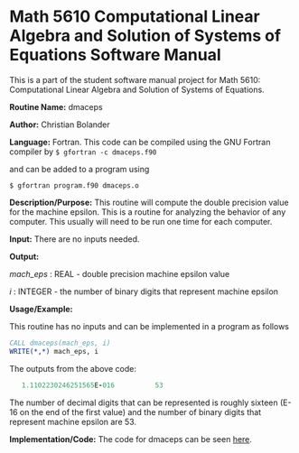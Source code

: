 # Math 5610 Computational Linear Algebra and Solution of Systems of Equations Software Manual
This is a part of the student software manual project for Math 5610: Computational Linear Algebra and Solution of Systems of Equations. 

**Routine Name:**           dmaceps

**Author:** Christian Bolander

**Language:** Fortran. This code can be compiled using the GNU Fortran compiler by
```$ gfortran -c dmaceps.f90```

and can be added to a program using

```$ gfortran program.f90 dmaceps.o ``` 

**Description/Purpose:** This routine will compute the double precision value for the machine epsilon. This is a routine for analyzing the behavior of any computer. This
usually will need to be run one time for each computer.

**Input:** There are no inputs needed.

**Output:** 

*mach_eps* : REAL - double precision machine epsilon value

*i* : INTEGER - the number of binary digits that represent machine epsilon

**Usage/Example:**

This routine has no inputs and can be implemented in a program as follows

```fortran
CALL dmaceps(mach_eps, i)
WRITE(*,*) mach_eps, i
```

The outputs from the above code:

```fortran
   1.1102230246251565E-016          53
```

The number of decimal digits that can be represented is roughly sixteen (E-16 on the
end of the first value) and the number of binary digits that represent machine epsilon are 53.

**Implementation/Code:** The code for dmaceps can be seen [here](../dmaceps.f90).

